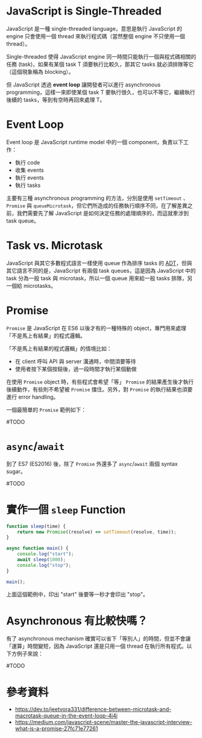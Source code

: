 # JavaScript is Single-Threaded

JavaScript 是一種 single-threaded language，意思是執行 JavaScript 的 engine 只會使用一個 thread 來執行程式碼（當然整個 engine 不只使用一個 thread）。

Single-threaded 使得 JavaScript engine 同一時間只能執行一個與程式碼相關的任務 (task)，如果有某個 task T 須要執行比較久，那其它 tasks 就必須排隊等它（這個現象稱為 blocking）。

但 JavaScript 透過 **event loop** 讓開發者可以進行 asynchronous programming，這樣一來即使某個 task T 要執行很久，也可以不等它，繼續執行後續的 tasks，等到有空時再回來處理 T。

# Event Loop

Event loop 是 JavaScript runtime model 中的一個 component，負責以下工作：

- 執行 code
- 收集 events
- 執行 events
- 執行 tasks

主要有三種 asynchronous programming 的方法，分別是使用 `setTimeout` 、`Promise` 與 `queueMicrotask`，但它們所造成的任務執行順序不同，在了解差異之前，我們需要先了解 JavaScript 是如何決定任務的處理順序的，而這就牽涉到 task queue。

# Task vs. Microtask

JavaScript 與其它多數程式語言一樣使用 queue 作為排序 tasks 的 [ADT](</Data Structures & Algorithms/ADT.draft.md>)，但與其它語言不同的是，JavaScript 有兩個 task queues，這是因為 JavaScript 中的 task 分為一般 task 與 microtask，所以一個 queue 用來給一般 tasks 排隊，另一個給 microtasks。



# Promise

`Promise` 是 JavaScript 在 ES6 以後才有的一種特殊的 object，專門用來處理「不是馬上有結果」的程式邏輯。

「不是馬上有結果的程式邏輯」的情境比如：

- 在 client 呼叫 API 與 server 溝通時，中間須要等待
- 使用者按下某個按鈕後，過一段時間才執行某個動做

在使用 `Promise` object 時，有些程式會希望「等」 `Promise` 的結果產生後才執行後續動作，有些則不希望被 `Promise` 擋住。另外，對 `Promise` 的執行結果也須要進行 error handling。

一個最簡單的 `Promise` 範例如下：

#TODO 

# `async`/`await`

到了 ES7 (ES2016) 後，除了 `Promise` 外還多了 `async`/`await` 兩個 syntax sugar。

#TODO 

# 實作一個 `sleep` Function

```JavaScript
function sleep(time) {
    return new Promise((resolve) => setTimeout(resolve, time));
}

async function main() {
    console.log("start");
    await sleep(1000);
    console.log("stop");
}

main();
```

上面這個範例中，印出 "start" 後要等一秒才會印出 "stop"。

# Asynchronous 有比較快嗎？

有了 asynchronous mechanism 確實可以省下「等別人」的時間，但並不會讓「運算」時間變短，因為 JavaScript 還是只用一個 thread 在執行所有程式。以下方例子來說：

#TODO 

# 參考資料

- <https://dev.to/jeetvora331/difference-between-microtask-and-macrotask-queue-in-the-event-loop-4i4i>
- <https://medium.com/javascript-scene/master-the-javascript-interview-what-is-a-promise-27fc71e77261>
